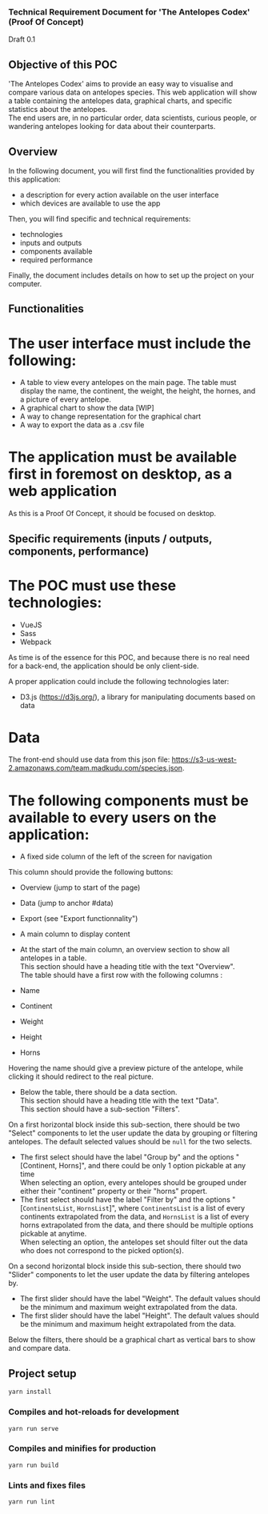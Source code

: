 ### Technical Requirement Document for 'The Antelopes Codex' (Proof Of Concept)
Draft 0.1

## Objective of this POC

'The Antelopes Codex' aims to provide an easy way to visualise and compare various data on antelopes species. This web application will show a table containing the antelopes data, graphical charts, and specific statistics about the antelopes.  
The end users are, in no particular order, data scientists, curious people, or wandering antelopes looking for data about their counterparts.

## Overview

In the following document, you will first find the functionalities provided by this application:  
- a description for every action available on the user interface  
- which devices are available to use the app  

Then, you will find specific and technical requirements:  
- technologies  
- inputs and outputs  
- components available  
- required performance  

Finally, the document includes details on how to set up the project on your computer.

## Functionalities

# The user interface must include the following:  

- A table to view every antelopes on the main page. The table must display the name, the continent, the weight, the height, the hornes, and a picture of every antelope.
- A graphical chart to show the data [WIP]  
- A way to change representation for the graphical chart  
- A way to export the data as a .csv file

# The application must be available first in foremost on desktop, as a web application  

As this is a Proof Of Concept, it should be focused on desktop.

## Specific requirements (inputs / outputs, components, performance)  

# The POC must use these technologies:

- VueJS  
- Sass  
- Webpack  

As time is of the essence for this POC, and because there is no real need for a back-end, the application should be only client-side.  

A proper application could include the following technologies later:  
- D3.js (https://d3js.org/), a library for manipulating documents based on data  

# Data

The front-end should use data from this json file: https://s3-us-west-2.amazonaws.com/team.madkudu.com/species.json.

# The following components must be available to every users on the application:  

- A fixed side column of the left of the screen for navigation

This column should provide the following buttons:  
- Overview (jump to start of the page)  
- Data (jump to anchor #data)  
- Export (see "Export functionnality")

- A main column to display content

- At the start of the main column, an overview section to show all antelopes in a table.  
This section should have a heading title with the text "Overview".  
The table should have a first row with the following columns :  

- Name  
- Continent  
- Weight  
- Height  
- Horns  

Hovering the name should give a preview picture of the antelope, while clicking it should redirect to the real picture.  

- Below the table, there should be a data section.  
This section should have a heading title with the text "Data".  
This section should have a sub-section "Filters".  

On a first horizontal block inside this sub-section, there should be two "Select" components to let the user update the data by grouping or filtering antelopes. The default selected values should be `null` for the two selects.  
- The first select should have the label "Group by" and the options "[Continent, Horns]", and there could be only 1 option pickable at any time  
When selecting an option, every antelopes should be grouped under either their "continent" property or their "horns" propert.  
- The first select should have the label "Filter by" and the options "[`ContinentsList`, `HornsList`]", where `ContinentsList` is a list of every continents extrapolated from the data, and `HornsList` is a list of every horns extrapolated from the data, and there should be multiple options pickable at anytime.  
When selecting an option, the antelopes set should filter out the data who does not correspond to the picked option(s).  

On a second horizontal block inside this sub-section, there should two "Slider" components to let the user update the data by filtering antelopes by.  
- The first slider should have the label "Weight". The default values should be the minimum and maximum weight extrapolated from the data.  
- The first slider should have the label "Height". The default values should be the minimum and maximum height extrapolated from the data.  

Below the filters, there should be a graphical chart as vertical bars to show and compare data.  

## Project setup
```
yarn install
```

### Compiles and hot-reloads for development
```
yarn run serve
```

### Compiles and minifies for production
```
yarn run build
```

### Lints and fixes files
```
yarn run lint
```
